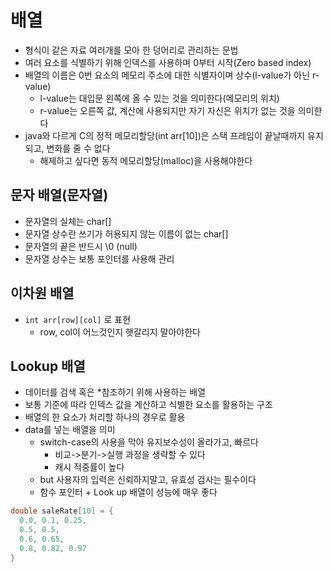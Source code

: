 # 배열

- 형식이 같은 자료 여러개를 모아 한 덩어리로 관리하는 문법
- 여러 요소를 식별하기 위해 인덱스를 사용하며 0부터 시작(Zero based index)
- 배열의 이름은 0번 요소의 메모리 주소에 대한 식별자이며 상수(l-value가 아닌 r-value)
  - l-value는 대입문 왼쪽에 올 수 있는 것을 의미한다(메모리의 위치)
  - r-value는 오른쪽 값, 계산에 사용되지만 자기 자신은 위치가 없는 것을 의미한다
- java와 다르게 C의 정적 메모리할당(int arr[10])은 스택 프레임이 끝날때까지 유지되고, 변화를 줄 수 없다
  - 해제하고 싶다면 동적 메모리할당(malloc)을 사용해야한다

## 문자 배열(문자열)

- 문자열의 실체는 char[]
- 문자열 상수란 쓰기가 허용되지 않는 이름이 없는 char[]
- 문자열의 끝은 반드시 \0 (null)
- 문자열 상수는 보통 포인터를 사용해 관리

## 이차원 배열

- `int arr[row][col]` 로 표현
  - row, col이 어느것인지 햇갈리지 말아야한다

## Lookup 배열

- 데이터를 검색 혹은 *참조하기 위해 사용하는 배열
- 보통 기준에 따라 인덱스 값을 계산하고 식별한 요소를 활용하는 구조
- 배열의 한 요소가 처리할 하나의 경우로 활용
- data를 넣는 배열을 의미
  - switch-case의 사용을 막아 유지보수성이 올라가고, 빠르다
    - 비교->분기->실행 과정을 생략할 수 있다
    - 캐시 적중률이 높다
  - but 사용자의 입력은 신뢰하지말고, 유효성 검사는 필수이다
  - 함수 포인터 + Look up 배열이 성능에 매우 좋다

```C
double saleRate[10] = {
  0.0, 0.1, 0.25,
  0.5, 0.5,
  0.6, 0.65,
  0.8, 0.82, 0.97
}
```